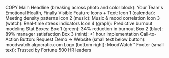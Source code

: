 COPY
Main Headline (breaking across photo and color block):
Your Team's Emotional Health, Finally Visible
Feature Icons + Text:
Icon 1 (calendar):
Meeting density patterns
Icon 2 (music):
Music & mood correlation
Icon 3 (watch):
Real-time stress indicators
Icon 4 (graph):
Predictive burnout modeling
Stat Boxes:
Box 1 (green):
34%
reduction in burnout
Box 2 (blue):
89%
manager satisfaction
Box 3 (mint):
<1 hour
implementation
Call-to-Action Button:
Request Demo →
Website (small text below button):
moodwatch.algocratic.com
Logo (bottom right):
MoodWatch™
Footer (small text):
Trusted by Fortune 500 HR leaders